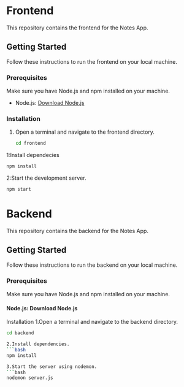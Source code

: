 # Frontend

This repository contains the frontend for the Notes App.

## Getting Started

Follow these instructions to run the frontend on your local machine.

### Prerequisites

Make sure you have Node.js and npm installed on your machine.

- Node.js: [Download Node.js](https://nodejs.org/)

### Installation

1. Open a terminal and navigate to the frontend directory.

   ```bash
   cd frontend
   ```
  

  1:Install dependecies 

  ```bash
  npm install
  ```


  2:Start the development server.
   ```bash
   npm start
   ```

# Backend
This repository contains the backend for the Notes App.

## Getting Started
Follow these instructions to run the backend on your local machine.

### Prerequisites
Make sure you have Node.js and npm installed on your machine.

#### Node.js: Download Node.js
Installation
1.Open a terminal and navigate to the backend directory.
```bash
cd backend

2.Install dependencies.
```bash
npm install

3.Start the server using nodemon.
```bash
nodemon server.js
